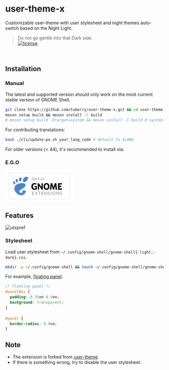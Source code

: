 # user-theme-x

Customizable user-theme with user stylesheet and night themes auto-switch based on the Night Light.
> Do not go gentle into that Dark side. <br>
[![license]](/LICENSE)
</br>

## Installation

### Manual

The latest and supported version should only work on the most current stable version of GNOME Shell.

```bash
git clone https://github.com/tuberry/user-theme-x.git && cd user-theme-x
meson setup build && meson install -C build
# meson setup build -Dtarget=system && meson install -C build # system-wide, default --prefix=/usr/local
```

For contributing translations:

```bash
bash ./cli/update-po.sh your_lang_code # default to $LANG
```

For older versions (< 44), it's recommended to install via:

### E.G.O

[<img src="https://raw.githubusercontent.com/andyholmes/gnome-shell-extensions-badge/master/get-it-on-ego.svg?sanitize=true" alt="Get it on GNOME Extensions" height="100" align="middle">][EGO]

## Features

![utxpref](https://user-images.githubusercontent.com/17917040/159209648-46c3acae-852b-44a7-87e9-50e59925d18a.png)


### Stylesheet

Load user stylesheet from `~/.config/gnome-shell/gnome-shell{-light,-dark}.css`.

```bash
mkdir -p ~/.config/gnome-shell && touch ~/.config/gnome-shell/gnome-shell-light.css
```

For example,  [floating panel]:

```css
/* floating panel */
#panelBox {
  padding: 0.35em 0.9em;
  background: transparent;
}

#panel {
  border-radius: 0.9em;
}
```

## Note

* The extension is forked from [user-theme].
* If there is something wrong, try to disable the user stylesheet.

[floating panel]:https://www.reddit.com/r/gnome/comments/mfj1mw/i_noticed_there_isnt_really_help_on_how_to_make/
[EGO]:https://extensions.gnome.org/extension/3019/user-themes-x/
[user-theme]:https://extensions.gnome.org/extension/19/user-themes/
[license]:https://img.shields.io/badge/license-LGPLv3-lightgreen.svg
